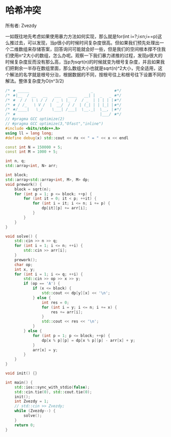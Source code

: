 # 哈希冲突

所有者: Zvezdy

一如既往地先考虑如果使用暴力方法如何实现，那么就是for(int i=?;i≤n;i+=p)这么推过去，可以发现，当p很小的时候时间复杂度很高。但如果我们预先处理出一个二维数组来存储答案，回答询问可能就会好一些，但是我们的空间根本撑不住我们使用n^2大小的数组，怎么办呢。观察一下我们暴力递推的过程，发现p很大的时候复杂度反而没有那么高，当p为sqrt(n)的时候就变为根号复杂度，并且如果我们把剩余一半存在数组里面，那么数组大小也就是sqrt(n)^2大小，完全适用，这个解法的名字就是根号分治，根据数据的不同，按根号往上和根号往下设置不同的解法。整体复杂度为O(n^3/2)

```cpp
/* ★ _____                           _         ★*/
/* ★|__  / __   __   ___   ____   __| |  _   _ ★*/
/* ★  / /  \ \ / /  / _ \ |_  /  / _  | | | | |★*/
/* ★ / /_   \ V /  |  __/  / /  | (_| | | |_| |★*/
/* ★/____|   \_/    \___| /___|  \__._|  \__, |★*/
/* ★                                     |___/ ★*/
// #pragma GCC optimize(2)
// #pragma GCC optimize(3,"Ofast","inline")
#include <bits/stdc++.h>
using ll = long long;
#define debug(x) std::cout << #x << " = " << x << endl

const int N = 150000 + 5;
const int M = 1000 + 5;

int n, q;
std::array<int, N> arr;

int block;
std::array<std::array<int, M>, M> dp;
void prework() {
    block = sqrt(n);
    for (int p = 1; p <= block; ++p) {
        for (int it = 0; it < p; ++it) {
            for (int i = it; i <= n; i += p) {
                dp[it][p] += arr[i];
            }
        }
    }
}

void solve() {
    std::cin >> n >> q;
    for (int i = 1; i <= n; ++i) {
        std::cin >> arr[i];
    }
    prework();
    char op;
    int x, y;
    for (int i = 1; i <= q; ++i) {
        std::cin >> op >> x >> y;
        if (op == 'A') {
            if (x <= block) {
                std::cout << dp[y][x] << '\n';
            } else {
                int res = 0;
                for (int i = y; i <= n; i += x) {
                    res += arr[i];
                }
                std::cout << res << '\n';
            }
        } else {
            for (int p = 1; p <= block; ++p) {
                dp[x % p][p] = dp[x % p][p] - arr[x] + y;
            }
            arr[x] = y;
        }
    }
}

void init() {}

int main() {
    std::ios::sync_with_stdio(false);
    std::cin.tie(0), std::cout.tie(0);
    init();
    int Zvezdy = 1;
    // std::cin >> Zvezdy;
    while (Zvezdy--) {
        solve();
    }
    return 0;
}
```